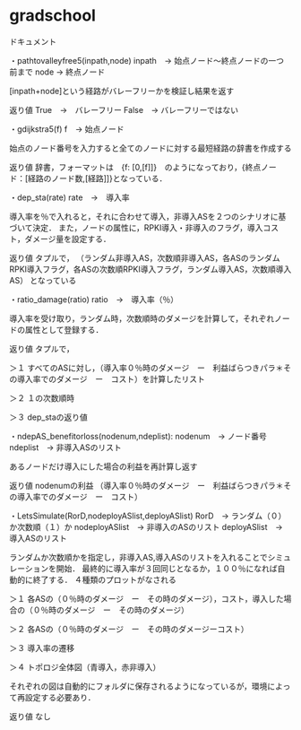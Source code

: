 # gradschool
ドキュメント


・pathtovalleyfree5(inpath,node)
inpath　→ 始点ノード〜終点ノードの一つ前まで
node → 終点ノード

[inpath+node]という経路がバレーフリーかを検証し結果を返す

返り値
True　→　バレーフリー
False　→ バレーフリーではない


・gdijkstra5(f)
f　→ 始点ノード

始点のノード番号を入力すると全てのノードに対する最短経路の辞書を作成する

返り値
辞書，フォーマットは　{f: [0,[f]]}　のようになっており，{終点ノード：[経路のノード数,[経路]]}となっている．


・dep_sta(rate)
rate　→　導入率

導入率を％で入れると，それに合わせて導入，非導入ASを２つのシナリオに基づいて決定．
また，ノードの属性に，RPKI導入・非導入のフラグ，導入コスト，ダメージ量を設定する．

返り値
タプルで，
（ランダム非導入AS，次数順非導入AS，各ASのランダムRPKI導入フラグ，各ASの次数順RPKI導入フラグ，ランダム導入AS，次数順導入AS）
となっている


・ratio_damage(ratio)
ratio　→　導入率（％）

導入率を受け取り，ランダム時，次数順時のダメージを計算して，それぞれノードの属性として登録する．

返り値
タプルで，

＞１
すべてのASに対し，（導入率０％時のダメージ　ー　利益ばらつきパラ＊その導入率でのダメージ　ー　コスト）を計算したリスト

＞２
１の次数順時

＞３
dep_staの返り値


・ndepAS_benefitorloss(nodenum,ndeplist):
nodenum　→ ノード番号
ndeplist　→ 非導入ASのリスト

あるノードだけ導入にした場合の利益を再計算し返す

返り値
nodenumの利益
（導入率０％時のダメージ　ー　利益ばらつきパラ＊その導入率でのダメージ　ー　コスト）


・LetsSimulate(RorD,nodeployASlist,deployASlist)
RorD　→ ランダム（０）か次数順（１）か
nodeployASlist　→ 非導入のASのリスト
deployASlist　→ 導入ASのリスト

ランダムか次数順かを指定し，非導入AS,導入ASのリストを入れることでシミュレーションを開始．
最終的に導入率が３回同じとなるか，１００％になれば自動的に終了する．
４種類のプロットがなされる

＞１
各ASの（０％時のダメージ　ー　その時のダメージ），コスト，導入した場合の（０％時のダメージ　ー　その時のダメージ）

＞２
各ASの（０％時のダメージ　ー　その時のダメージーコスト）

＞３
導入率の遷移

＞４
トポロジ全体図（青導入，赤非導入）

それぞれの図は自動的にフォルダに保存されるようになっているが，環境によって再設定する必要あり．

返り値
なし
